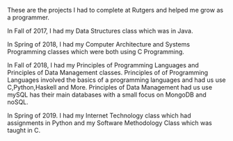 These are the projects I had to complete at Rutgers and helped me grow as a programmer.
 
In Fall of 2017, I had my Data Structures class which was in Java.
 
In Spring of 2018, I had my Computer Architecture and Systems Programming classes which were both using C Programming.
 
In Fall of 2018, I had my Principles of Programming Languages and Principles of Data Management classes. 
Principles of of Programming Languages involved the basics of a programming languages and had us use C,Python,Haskell and More.
Principles of Data Management had us use mySQL has their main databases with a small focus on MongoDB and noSQL.
 
In Spring of 2019. I had my Internet Technology class which had assignments in Python and my Software Methodology Class which was taught in C.
